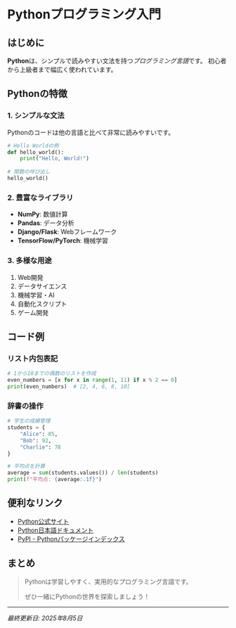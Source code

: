 # Pythonプログラミング入門

## はじめに

**Python**は、シンプルで読みやすい文法を持つ*プログラミング言語*です。
初心者から上級者まで幅広く使われています。

## Pythonの特徴

### 1. シンプルな文法

Pythonのコードは他の言語と比べて非常に読みやすいです。

```python
# Hello Worldの例
def hello_world():
    print("Hello, World!")
    
# 関数の呼び出し
hello_world()
```

### 2. 豊富なライブラリ

- **NumPy**: 数値計算
- **Pandas**: データ分析
- **Django/Flask**: Webフレームワーク
- **TensorFlow/PyTorch**: 機械学習

### 3. 多様な用途

1. Web開発
2. データサイエンス
3. 機械学習・AI
4. 自動化スクリプト
5. ゲーム開発

## コード例

### リスト内包表記

```python
# 1から10までの偶数のリストを作成
even_numbers = [x for x in range(1, 11) if x % 2 == 0]
print(even_numbers)  # [2, 4, 6, 8, 10]
```

### 辞書の操作

```python
# 学生の成績管理
students = {
    "Alice": 85,
    "Bob": 92,
    "Charlie": 78
}

# 平均点を計算
average = sum(students.values()) / len(students)
print(f"平均点: {average:.1f}")
```

## 便利なリンク

- [Python公式サイト](https://www.python.org/)
- [Python日本語ドキュメント](https://docs.python.org/ja/)
- [PyPI - Pythonパッケージインデックス](https://pypi.org/)

## まとめ

> Pythonは学習しやすく、実用的なプログラミング言語です。
> 
> ぜひ一緒にPythonの世界を探索しましょう！

---

*最終更新日: 2025年8月5日*